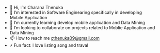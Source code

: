 - 👋 Hi, I’m Charana Thenuka
- 👀 I’m interested in Software Enginearing specifically in developing Mobile Application
- 🌱 I’m currently learning develop mobile application and Data Mining
- 💞️ I’m looking to collaborate on projects related to Moblie Application and Data Mining 
- 📫 How to reach me cthenuka09@gmail.com
- ⚡ Fun fact:  I love listing song and traval

<!---
Thenuka09/Thenuka09 is a ✨ special ✨ repository because its `README.md` (this file) appears on your GitHub profile.
You can click the Preview link to take a look at your changes.
--->
